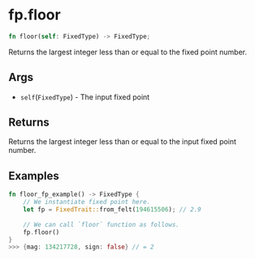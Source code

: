 # fp.floor

```rust
fn floor(self: FixedType) -> FixedType;
```

Returns the largest integer less than or equal to the fixed point number.

## Args

* `self`(`FixedType`) - The input fixed point

## Returns

Returns the largest integer less than or equal to the input fixed point number.

## Examples

```rust
fn floor_fp_example() -> FixedType {
    // We instantiate fixed point here.
    let fp = FixedTrait::from_felt(194615506); // 2.9
    
    // We can call `floor` function as follows.
    fp.floor()
}
>>> {mag: 134217728, sign: false} // = 2
```
